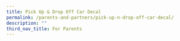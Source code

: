 ```yaml
---
title: Pick Up & Drop Off Car Decal
permalink: /parents-and-partners/pick-up-n-drop-off-car-decal/
description: ""
third_nav_title: For Parents
---
```

